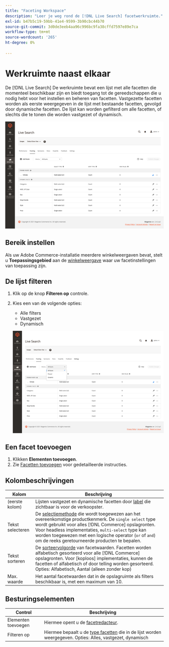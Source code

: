 ```yaml
---
title: "Faceting Workspace"
description: "Leer je weg rond de [!DNL Live Search] facetwerkruimte."
exl-id: b47b5c19-59bb-41e4-9599-3b90cbc44b70
source-git-commit: 3d0de3eeb4aa96c996bc9fa38cffd7597e89e7ca
workflow-type: tm+mt
source-wordcount: '265'
ht-degree: 0%

---
```


# Werkruimte naast elkaar

De [!DNL Live Search] De werkruimte bevat een lijst met alle facetten die momenteel beschikbaar zijn en biedt toegang tot de gereedschappen die u nodig hebt voor het instellen en beheren van facetten. Vastgezette facetten worden als eerste weergegeven in de lijst met bestaande facetten, gevolgd door dynamische facetten. De lijst kan worden gefilterd om alle facetten, of slechts die te tonen die worden vastgezet of dynamisch.

![Werkruimte naast elkaar](assets/faceting-workspace.png)

## Bereik instellen

Als uw Adobe Commerce-installatie meerdere winkelweergaven bevat, stelt u **Toepassingsgebied** aan de [winkelweergave](https://experienceleague.adobe.com/docs/commerce-admin/start/setup/websites-stores-views.html#scope-settings) waar uw facetinstellingen van toepassing zijn.

## De lijst filteren

1. Klik op de knop **Filteren op** controle.
1. Kies een van de volgende opties:

   * Alle filters
   * Vastgezet
   * Dynamisch

   ![Werkruimte naast elkaar](assets/facets-filter-by.png)

## Een facet toevoegen

1. Klikken **Elementen toevoegen**.
1. Zie [Facetten toevoegen](facets-add.md) voor gedetailleerde instructies.

## Kolombeschrijvingen

| Kolom | Beschrijving |
|--- |--- |
| (eerste kolom) | Lijsten vastgezet en dynamische facetten door [label](facets-type.md) die zichtbaar is voor de verkoopster. |
| Tekst selecteren | De [selectiemethode](facets-type.md) die wordt toegewezen aan het overeenkomstige productkenmerk. De `single select` type wordt gebruikt voor alles [!DNL Commerce] opslagronten. Voor headless implementaties, `multi-select` type kan worden toegewezen met een logische operator (`or` of `and`) om de reeks geretourneerde producten te bepalen. |
| Tekst sorteren | De [sorteervolgorde](facets-type.md) van facetwaarden. Facetten worden alfabetisch gesorteerd voor alle [!DNL Commerce] opslagronten. Voor [koploos] implementaties, kunnen de facetten of alfabetisch of door telling worden gesorteerd. Opties: Alfabetisch, Aantal (alleen zonder kop) |
| Max. waarde | Het aantal facetwaarden dat in de opslagruimte als filters beschikbaar is, met een maximum van 10. |

## Besturingselementen

| Control | Beschrijving |
|--- |--- |
| Elementen toevoegen | Hiermee opent u de [facetredacteur](facets-add.md). |
| Filteren op | Hiermee bepaalt u de [type facetten](facets-type.md) die in de lijst worden weergegeven. Opties: Alles, vastgezet, dynamisch |
